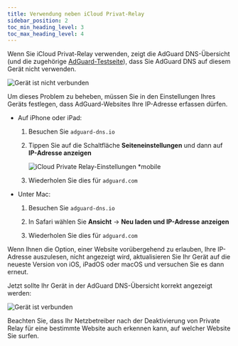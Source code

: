 ```yaml
---
title: Verwendung neben iCloud Privat-Relay
sidebar_position: 2
toc_min_heading_level: 3
toc_max_heading_level: 4
---
```


Wenn Sie iCloud Privat-Relay verwenden, zeigt die AdGuard DNS-Übersicht (und die zugehörige [AdGuard-Testseite](https://adguard.com/test.html)), dass Sie AdGuard DNS auf diesem Gerät nicht verwenden.

![Gerät ist nicht verbunden](https://cdn.adtidy.org/content/kb/dns/private/solving_problems/icloud_private_relay/device-not-connected.jpeg)

Um dieses Problem zu beheben, müssen Sie in den Einstellungen Ihres Geräts festlegen, dass AdGuard-Websites Ihre IP-Adresse erfassen dürfen.

- Auf iPhone oder iPad:

    1. Besuchen Sie `adguard-dns.io`

    1. Tippen Sie auf die Schaltfläche **Seiteneinstellungen** und dann auf **IP-Adresse anzeigen**

        ![iCloud Private Relay-Einstellungen *mobile](https://cdn.adtidy.org/content/kb/dns/private/solving_problems/icloud_private_relay/icloudpr.jpg)

    1. Wiederholen Sie dies für `adguard.com`

- Unter Mac:

    1. Besuchen Sie `adguard-dns.io`

    1. In Safari wählen Sie **Ansicht** → **Neu laden und IP-Adresse anzeigen**

    1. Wiederholen Sie dies für `adguard.com`

Wenn Ihnen die Option, einer Website vorübergehend zu erlauben, Ihre IP-Adresse auszulesen, nicht angezeigt wird, aktualisieren Sie Ihr Gerät auf die neueste Version von iOS, iPadOS oder macOS und versuchen Sie es dann erneut.

Jetzt sollte Ihr Gerät in der AdGuard DNS-Übersicht korrekt angezeigt werden:

![Gerät ist verbunden](https://cdn.adtidy.org/content/kb/dns/private/solving_problems/icloud_private_relay/device-connected.jpeg)

Beachten Sie, dass Ihr Netzbetreiber nach der Deaktivierung von Private Relay für eine bestimmte Website auch erkennen kann, auf welcher Website Sie surfen.
